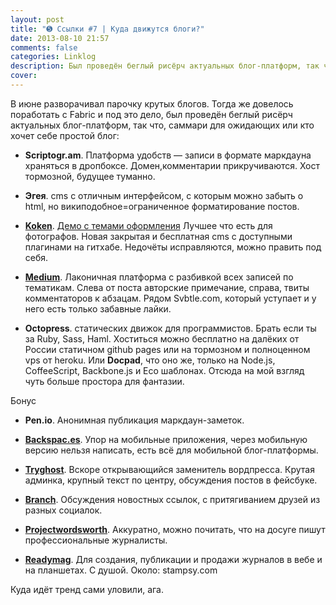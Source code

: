 ```yaml
---
layout: post
title: "➎ Ссылки #7 | Куда движутся блоги?"
date: 2013-08-10 21:57
comments: false
categories: Linklog
description: Был проведён беглый рисёрч актуальных блог-платформ, так что, саммари для ожидающих или кто хочет себе простой блог
cover: 
---
```

В июне  разворачивал парочку крутых блогов. Тогда же довелось поработать с Fabric и под это дело, был проведён беглый рисёрч актуальных блог-платформ, так что, саммари для ожидающих или кто хочет себе простой блог:
<!-- more -->

* **Scriptogr.am**. Платформа удобств — записи в формате маркдауна храняться в дропбоксе. Домен,комментарии прикручиваются. Хост тормозной, будущее туманно.

* **Эгея**. cms с отличным интерфейсом, с которым можно забыть о html, но википодобное=ограниченное форматирование постов.

* **[Koken](http://koken.me/)**. [Демо с темами оформления](http://demo.koken.me/) Лучшее что есть для фотографов. Новая закрытая и бесплатная cms с доступными плагинами на гитхабе. Недочёты исправляются, можно править под себя.

* **[Medium](https://medium.com/interface-1/e6356aa5f023)**.
Лаконичная платформа с разбивкой всех записей по тематикам. Слева от поста авторские примечание, справа, твиты комментаторов к абзацам. Рядом Svbtle.com, который уступает и у него есть только забавные лайки.

* **Octopress**. статических движок для программистов. Брать если ты за Ruby, Sass, Haml. Хоститься можно бесплатно на далёких от России статичном github pages или на тормозном и полноценном vps от heroku. Или **Docpad**, что оно же, только на Node.js, CoffeeScript, Backbone.js и Eco шаблонах. Отсюда на мой взгляд чуть больше простора для фантазии. 

Бонус

* **Pen.io**.
Анонимная публикация маркдаун-заметок.

* **[Backspac.es](http://backspac.es/r/P8iz82D0G9/what-mobile-means-to-me)**. Упор на мобильные приложения, через мобильную версию нельзя написать, есть всё для мобильной блог-платформы.

* **[Tryghost](http://tryghost.org/)**. 
Вскоре открывающийся заменитель вордпресса. Крутая админка, крупный текст по центру, обсуждения постов в фейсбуке.

* **[Branch](http://branch.com/b/inside-obama-s-presidency-the-first-term-2)**. Обсуждения новостных ссылок, с притягиванием друзей из разных социалок. 

* **[Projectwordsworth](http://projectwordsworth.com/)**.
Аккуратно, можно почитать, что на досуге пишут профессиональные журналисты.

* **[Readymag](http://readymag.com/)**.
Для создания, публикации и продажи журналов в вебе и на планшетах. С душой. Около: stampsy.com

Куда идёт тренд сами уловили, ага.